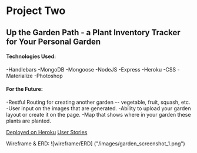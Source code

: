 # Project Two 
## Up the Garden Path - a Plant Inventory Tracker for Your Personal Garden

#### Technologies Used:
-Handlebars
-MongoDB
-Mongoose
-NodeJS
-Express
-Heroku
-CSS
-Materialize
-Photoshop

#### For the Future: 
-Restful Routing for creating another garden -- vegetable, fruit, squash, etc. 
-User input on the images that are generated.
-Ability to upload your garden layout or create it on the page.
-Map that shows where in your garden these plants are planted.


[Deployed on Heroku](https://immense-ravine-33710.herokuapp.com/ "Up the Garden Path")
[User Stories](https://trello.com/b/tsZ1NUtB/wdi-project-2 "Trello")

Wireframe & ERD:
![wireframe/ERD] ("/images/garden_screenshot_1.png")